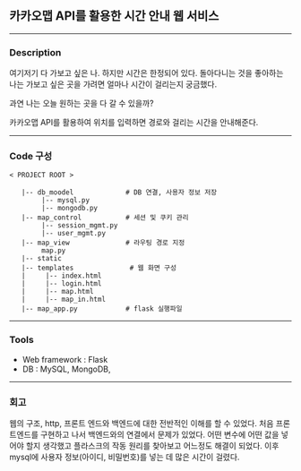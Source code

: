 ## 카카오맵 API를 활용한 시간 안내 웹 서비스 

----

### Description 

여기저기 다 가보고 싶은 나. 하지만 시간은 한정되어 있다. 
돌아다니는 것을 좋아하는 나는 가보고 싶은 곳을 가려면 얼마나 시간이 걸리는지 궁금했다. 

과연 나는 오늘 원하는 곳을 다 갈 수 있을까? 

카카오맵 API를 활용하여 위치를 입력하면 경로와 걸리는 시간을 안내해준다. 

-----
### Code 구성

```
< PROJECT ROOT >
   
   |-- db_moodel             # DB 연결, 사용자 정보 저장
        |-- mysql.py
        |-- mongodb.py
   |-- map_control           # 세션 및 쿠키 관리
        |-- session_mgmt.py
        |-- user_mgmt.py
   |-- map_view              # 라우팅 경로 지정 
        map.py
   |-- static 
   |-- templates              # 웹 화면 구성
   |     |-- index.html
   |     |-- login.html
   |     |-- map.html  
   |     |-- map_in.html
   |-- map_app.py            # flask 실행파일 

```
----
### Tools 

- Web framework : Flask 
- DB : MySQL,  MongoDB,

----
### 회고 
웹의 구조, http, 프론트 엔드와 백엔드에 대한 전반적인 이해를 할 수 있었다. 
처음 프론트엔드를 구현하고 나서 백엔드와의 연결에서 문제가 있었다. 
어떤 변수에 어떤 값을 넣어야 할지 생각했고 플라스크의 작동 원리를 찾아보고 어느정도 해결이 되었다. 
이후 mysql에 사용자 정보(아이디, 비밀번호)를 넣는 데 많은 시간이 걸렸다. 

